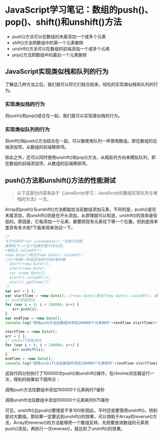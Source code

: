 # JavaScript学习笔记：数组的push()、pop()、shift()和unshift()方法

- push()方法可以在数组的末属添加一个或多个元素
- shift()方法把数组中的第一个元素删除
- unshift()方法可以在数组的前端添加一个或多个元素
- pop()方法把数组中的最后一个元素删除

## JavaScript实现类似栈和队列的行为

了解这几种方法之后，我们就可以将它们结合起来，轻松的实现类似栈和队列的行为。

### 实现类似栈的行为

将push()和pop()结合在一起，我们就可以实现类似栈的行为。

### 实现类似队列的行为

将shift()和push()方法结合在一起，可以像使用队列一样使用数组。即在数组的后端添加项，从数组的前端移除项。

除此之外，还可以同时使用unshift()和pop()方法，从相反的方向来模拟队列，即在数组的前端添加项，从数组的后端移除项。

## push()方法和unshift()方法的性能测试

> 以下这部分内容来自于《JavaScript学习：JavaScript的数组实现队列与堆栈的方法》一文。

Array的push()与unshift()方法都能给当前数组添加元素，不同的是，push()是在末尾添加，而unshift()则是在开头添加，从原理就可以知道，unshift()的效率是较低的。原因是，它每添加一个元素，都要把现有元素往下移一个位置。但到底效率差异有多大呢?下面来简单测试一下。

```javascript
/*
关于代码中"var s=+newDate();"的技巧说明
解释如下:=+这个运算符是不存在的;
+相当于.valueOf();
+new Date()相当于new Date().valueOf()
//4个结果一样返回当前时间的毫秒数
  alert(+new Date());
  alert(+new Date);
  var s=new Date();
  alert(s.valueOf());
  alert(s.getTime());
*/
var arr = [ ];
var startTime = +new Date(); //+new Date()相当于new Date().valueOf()，返回当前时间的毫秒数
// push性能测试 
for (var i = 0; i < 100000; i++) { 
　　arr.push(i); 
}
var endTime = +new Date();
console.log("调用push方法往数组中添加100000个元素耗时"+(endTime-startTime)+"毫秒"); 

startTime = +new Date(); 
arr = [ ]; 
// unshift性能测试 
for (var i = 0; i < 100000; i++) { 
　　arr.unshift(i); 
}
endTime = +new Date();
console.log("调用unshift法往数组中添加100000个元素耗时"+(endTime-startTime)+"毫秒"); 
```

这段代码分别执行了100000次push()和unshift()操作，在chrome浏览器运行一次，得到的结果如下图所示：

调用push方法往数组中添加100000个元素耗时7毫秒

调用unshift法往数组中添加100000个元素耗时875毫秒

可见，unshift()比push()要慢差不多100倍!因此，平时还是要慎用unshift()，特别是对大数组。那如果一定要达到unshift()的效果，可以借助于Array的reverse()方法，Array的reverse()的方法能够把一个数组反转。先把要放进数组的元素用push()添加，再执行一次reverse()，就达到了unshift()的效果。